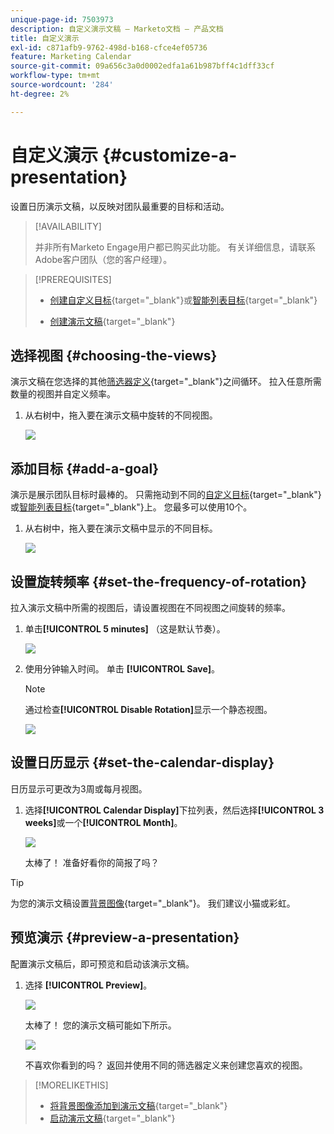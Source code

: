 ```yaml
---
unique-page-id: 7503973
description: 自定义演示文稿 — Marketo文档 — 产品文档
title: 自定义演示
exl-id: c871afb9-9762-498d-b168-cfce4ef05736
feature: Marketing Calendar
source-git-commit: 09a656c3a0d0002edfa1a61b987bff4c1dff33cf
workflow-type: tm+mt
source-wordcount: '284'
ht-degree: 2%

---
```


# 自定义演示 {#customize-a-presentation}

设置日历演示文稿，以反映对团队最重要的目标和活动。

>[!AVAILABILITY]
>
>
>并非所有Marketo Engage用户都已购买此功能。 有关详细信息，请联系Adobe客户团队（您的客户经理）。

>[!PREREQUISITES]
>
>* [创建自定义目标](/help/marketo/product-docs/core-marketo-concepts/marketing-calendar/calendar-hd/create-a-custom-goal.md){target="_blank"}或[智能列表目标](/help/marketo/product-docs/core-marketo-concepts/marketing-calendar/calendar-hd/create-a-smart-list-goal.md){target="_blank"}
>
>* [创建演示文稿](/help/marketo/product-docs/core-marketo-concepts/marketing-calendar/calendar-hd/create-a-presentation.md){target="_blank"}

## 选择视图 {#choosing-the-views}

演示文稿在您选择的其他[筛选器定义](/help/marketo/product-docs/core-marketo-concepts/marketing-calendar/working-with-the-calendar/filtering-the-marketing-calendar.md){target="_blank"}之间循环。 拉入任意所需数量的视图并自定义频率。

1. 从右树中，拖入要在演示文稿中旋转的不同视图。

   ![](assets/image2015-3-18-13-3a6-3a10.png)

## 添加目标 {#add-a-goal}

演示是展示团队目标时最棒的。 只需拖动到不同的[自定义目标](/help/marketo/product-docs/core-marketo-concepts/marketing-calendar/calendar-hd/create-a-custom-goal.md){target="_blank"}或[智能列表目标](/help/marketo/product-docs/core-marketo-concepts/marketing-calendar/calendar-hd/create-a-smart-list-goal.md){target="_blank"}上。 您最多可以使用10个。

1. 从右树中，拖入要在演示文稿中显示的不同目标。

   ![](assets/image2015-3-24-14-3a23-3a26.png)

## 设置旋转频率 {#set-the-frequency-of-rotation}

拉入演示文稿中所需的视图后，请设置视图在不同视图之间旋转的频率。

1. 单击&#x200B;**[!UICONTROL 5 minutes]** （这是默认节奏）。

   ![](assets/image2015-3-18-13-3a17-3a29.png)

1. 使用分钟输入时间。 单击 **[!UICONTROL Save]**。

   >[!NOTE]
   >
   >通过检查&#x200B;**[!UICONTROL Disable Rotation]**&#x200B;显示一个静态视图。

   ![](assets/image2015-3-18-13-3a22-3a18.png)

## 设置日历显示 {#set-the-calendar-display}

日历显示可更改为3周或每月视图。

1. 选择&#x200B;**[!UICONTROL Calendar Display]**&#x200B;下拉列表，然后选择&#x200B;**[!UICONTROL 3 weeks]**&#x200B;或一个&#x200B;**[!UICONTROL Month]**。

   ![](assets/image2015-3-18-13-3a27-3a37.png)

   太棒了！ 准备好看你的简报了吗？

>[!TIP]
>
>为您的演示文稿设置[背景图像](/help/marketo/product-docs/core-marketo-concepts/marketing-calendar/calendar-hd/add-a-background-image-to-a-presentation.md){target="_blank"}。 我们建议小猫或彩虹。

## 预览演示 {#preview-a-presentation}

配置演示文稿后，即可预览和启动该演示文稿。

1. 选择 **[!UICONTROL Preview]**。

   ![](assets/image2015-3-18-13-3a37-3a55.png)

   太棒了！ 您的演示文稿可能如下所示。

   ![](assets/image2015-3-24-14-3a29-3a29.png)

   不喜欢你看到的吗？ 返回并使用不同的筛选器定义来创建您喜欢的视图。

>[!MORELIKETHIS]
>
>* [将背景图像添加到演示文稿](/help/marketo/product-docs/core-marketo-concepts/marketing-calendar/calendar-hd/add-a-background-image-to-a-presentation.md){target="_blank"}
>* [启动演示文稿](/help/marketo/product-docs/core-marketo-concepts/marketing-calendar/calendar-hd/launch-a-presentation.md){target="_blank"}

